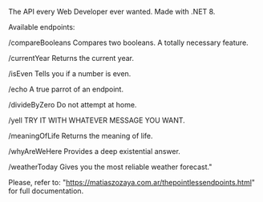 The API every Web Developer ever wanted. Made with .NET 8.

Available endpoints:

/compareBooleans
Compares two booleans. A totally necessary feature.

/currentYear
Returns the current year.

/isEven
Tells you if a number is even.

/echo
A true parrot of an endpoint.

/divideByZero
Do not attempt at home.

/yell
TRY IT WITH WHATEVER MESSAGE YOU WANT.

/meaningOfLife
Returns the meaning of life.

/whyAreWeHere
Provides a deep existential answer.

/weatherToday
Gives you the most reliable weather forecast."

Please, refer to: "https://matiaszozaya.com.ar/thepointlessendpoints.html" for full documentation.
